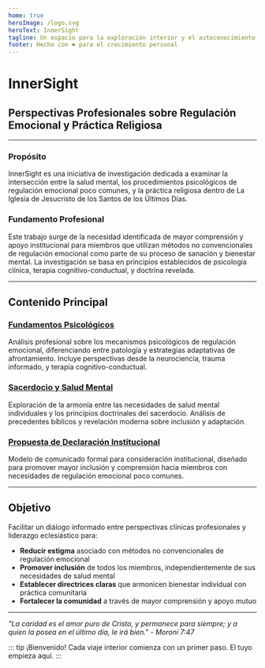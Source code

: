 ```yaml
---
home: true
heroImage: /logo.svg
heroText: InnerSight
tagline: Un espacio para la exploración interior y el autoconocimiento
footer: Hecho con ❤️ para el crecimiento personal
---
```

<!--contenido -->

<!--<ContenidoActual />-->

# InnerSight
## Perspectivas Profesionales sobre Regulación Emocional y Práctica Religiosa

---

### Propósito

InnerSight es una iniciativa de investigación dedicada a examinar la intersección entre la salud mental, los procedimientos psicológicos de regulación emocional poco comunes, y la práctica religiosa dentro de La Iglesia de Jesucristo de los Santos de los Últimos Días.

### Fundamento Profesional

Este trabajo surge de la necesidad identificada de mayor comprensión y apoyo institucional para miembros que utilizan métodos no convencionales de regulación emocional como parte de su proceso de sanación y bienestar mental. La investigación se basa en principios establecidos de psicología clínica, terapia cognitivo-conductual, y doctrina revelada.

---

## Contenido Principal

### [Fundamentos Psicológicos](analisis_psicologico_apropiado)
Análisis profesional sobre los mecanismos psicológicos de regulación emocional, diferenciando entre patología y estrategias adaptativas de afrontamiento. Incluye perspectivas desde la neurociencia, trauma informado, y terapia cognitivo-conductual.

### [Sacerdocio y Salud Mental](Sacerdocio_Salud_Mental_apropiado)  
Exploración de la armonía entre las necesidades de salud mental individuales y los principios doctrinales del sacerdocio. Análisis de precedentes bíblicos y revelación moderna sobre inclusión y adaptación.

### [Propuesta de Declaración Institucional](Comunicado_salud_mental_v2_esp)
Modelo de comunicado formal para consideración institucional, diseñado para promover mayor inclusión y comprensión hacia miembros con necesidades de regulación emocional poco comunes.

---

## Objetivo

Facilitar un diálogo informado entre perspectivas clínicas profesionales y liderazgo eclesiástico para:

- **Reducir estigma** asociado con métodos no convencionales de regulación emocional
- **Promover inclusión** de todos los miembros, independientemente de sus necesidades de salud mental
- **Establecer directrices claras** que armonicen bienestar individual con práctica comunitaria
- **Fortalecer la comunidad** a través de mayor comprensión y apoyo mutuo

---

*"La caridad es el amor puro de Cristo, y permanece para siempre; y a quien la posea en el último día, le irá bien." - Moroni 7:47*

::: tip ¡Bienvenido!
Cada viaje interior comienza con un primer paso. El tuyo empieza aquí.
:::
